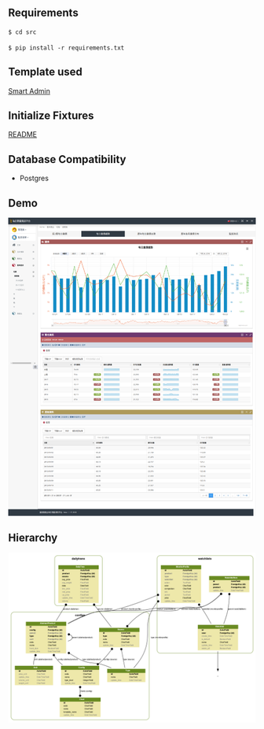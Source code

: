 ## Requirements

    $ cd src

    $ pip install -r requirements.txt

## Template used

[Smart Admin](https://wrapbootstrap.com/theme/smartadmin-responsive-webapp-WB0573SK0)


## Initialize Fixtures

[README](https://github.com/COAStatistics/aprp/blob/master/src/fixtures/README.md)


## Database Compatibility

* Postgres


## Demo

![image](https://github.com/COAStatistics/aprp/blob/master/img/demo.png?raw=true)


## Hierarchy

![image](https://github.com/COAStatistics/aprp/blob/master/img/aprp.png?raw=true)


